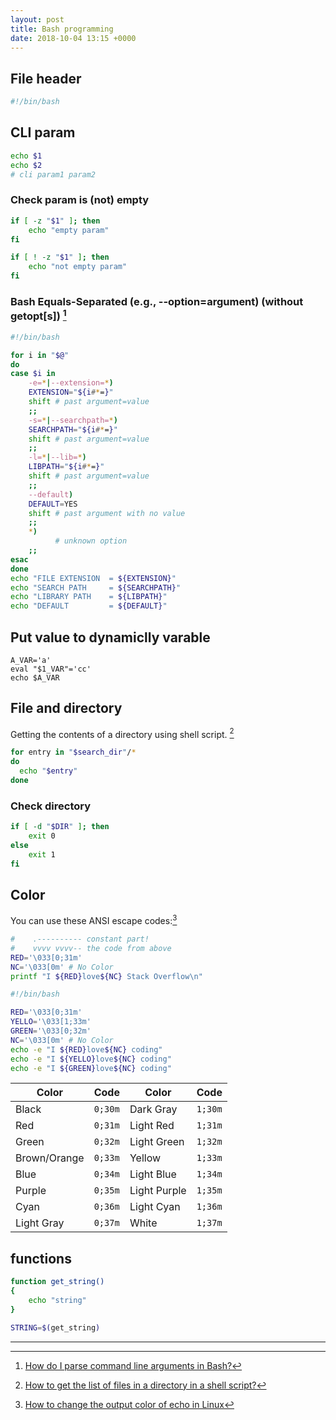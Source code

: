 ```yaml
---
layout: post
title: Bash programming
date: 2018-10-04 13:15 +0000
---
```



## File header

```bash
#!/bin/bash
```

## CLI param

```bash
echo $1
echo $2
# cli param1 param2
```

### Check param is (not) empty

```bash
if [ -z "$1" ]; then
    echo "empty param"
fi

if [ ! -z "$1" ]; then
    echo "not empty param"
fi
```

### Bash Equals-Separated (e.g., --option=argument) (without getopt[s]) [^opt]

[^opt]: [How do I parse command line arguments in Bash?](https://stackoverflow.com/questions/192249/how-do-i-parse-command-line-arguments-in-bash)

```bash
#!/bin/bash

for i in "$@"
do
case $i in
    -e=*|--extension=*)
    EXTENSION="${i#*=}"
    shift # past argument=value
    ;;
    -s=*|--searchpath=*)
    SEARCHPATH="${i#*=}"
    shift # past argument=value
    ;;
    -l=*|--lib=*)
    LIBPATH="${i#*=}"
    shift # past argument=value
    ;;
    --default)
    DEFAULT=YES
    shift # past argument with no value
    ;;
    *)
          # unknown option
    ;;
esac
done
echo "FILE EXTENSION  = ${EXTENSION}"
echo "SEARCH PATH     = ${SEARCHPATH}"
echo "LIBRARY PATH    = ${LIBPATH}"
echo "DEFAULT         = ${DEFAULT}"
```


## Put value to dynamiclly varable 

```
A_VAR='a'
eval "$1_VAR"='cc'
echo $A_VAR
```



## File and directory
Getting the contents of a directory using shell script. [^1]

[^1]: [How to get the list of files in a directory in a shell script?](https://stackoverflow.com/questions/2437452/how-to-get-the-list-of-files-in-a-directory-in-a-shell-script)

```bash
for entry in "$search_dir"/*
do
  echo "$entry"
done

```

### Check directory
```bash
if [ -d "$DIR" ]; then
    exit 0
else
	exit 1
fi
```

## Color 

You can use these ANSI escape codes:[^color]

[^color]: [How to change the output color of echo in Linux](https://stackoverflow.com/questions/5947742/how-to-change-the-output-color-of-echo-in-linux)

```bash
#    .---------- constant part!
#    vvvv vvvv-- the code from above
RED='\033[0;31m'
NC='\033[0m' # No Color
printf "I ${RED}love${NC} Stack Overflow\n"
```

```bash
#!/bin/bash

RED='\033[0;31m'
YELLO='\033[1;33m'
GREEN='\033[0;32m'
NC='\033[0m' # No Color
echo -e "I ${RED}love${NC} coding"
echo -e "I ${YELLO}love${NC} coding"
echo -e "I ${GREEN}love${NC} coding"
```

Color | Code | Color | Code
------------ | ------------- | ------------ | -------------
Black         | `0;30m`   |   Dark Gray     | `1;30m`
Red           | `0;31m`   |   Light Red     | `1;31m`
Green         | `0;32m`   |   Light Green   | `1;32m`
Brown/Orange  | `0;33m`   |   Yellow        | `1;33m`
Blue          | `0;34m`   |   Light Blue    | `1;34m`
Purple        | `0;35m`   |   Light Purple  | `1;35m`
Cyan          | `0;36m`   |   Light Cyan    | `1;36m`
Light Gray    | `0;37m`   |   White         | `1;37m`


## functions
```bash
function get_string()
{
	echo "string"
}

STRING=$(get_string)

```

---

